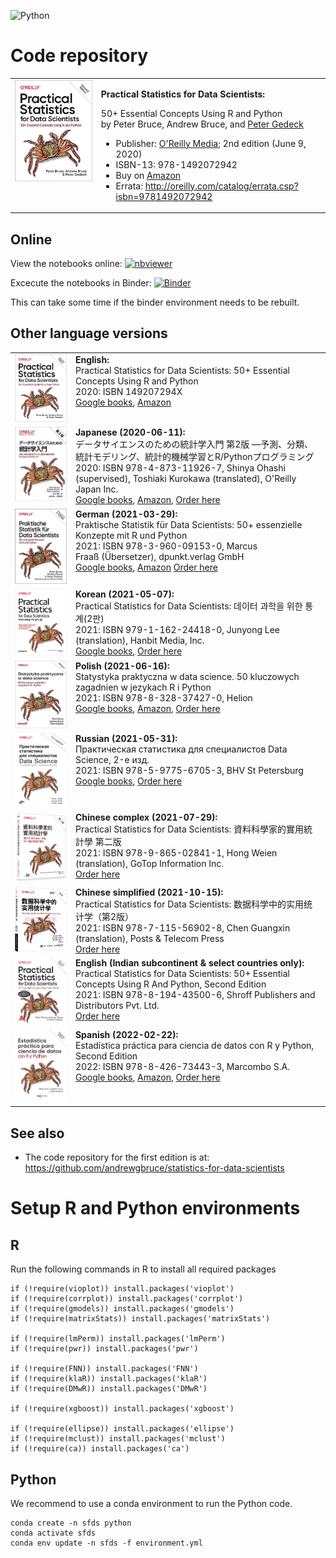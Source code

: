 <style> table { border: 0px; } td { border: 0px; vertical-align: top; } .inner { max-width: 800px; } b { font-weight: bold; }</style>
![Python](https://github.com/gedeck/dmba/actions/workflows/build.yml/badge.svg)

# Code repository
<table width='100%'>
 <tr>
  <td><img src='images/OReilly-english.jpg' width=300></td>
  <td>
   <p><b>Practical Statistics for Data Scientists:</b></p>

   <p>50+ Essential Concepts Using R and Python<br>
by Peter Bruce, Andrew Bruce, and <a href="https://www.amazon.com/Peter-Gedeck/e/B082BJZJKX/">Peter Gedeck</a></p>

   <ul>
    <li>Publisher: <a href="https://oreil.ly/practicalStats_dataSci_2e">O'Reilly Media</a>; 2nd edition (June 9, 2020)</li>
   <li>ISBN-13: 978-1492072942</li>
    <li>Buy on <a href="https://www.amazon.com/Practical-Statistics-Data-Scientists-Essential/dp/149207294X">Amazon</a></li>
   <li>Errata: <a href="http://oreilly.com/catalog/errata.csp?isbn=9781492072942">http://oreilly.com/catalog/errata.csp?isbn=9781492072942</a></li>
   </ul>
    </td>
  </tr>
</table>


## Online
View the notebooks online:
[![nbviewer](https://raw.githubusercontent.com/jupyter/design/master/logos/Badges/nbviewer_badge.svg)](https://nbviewer.jupyter.org/github/gedeck/practical-statistics-for-data-scientists/tree/master/)

Excecute the notebooks in Binder:
[![Binder](https://mybinder.org/badge_logo.svg)](https://mybinder.org/v2/gh/gedeck/practical-statistics-for-data-scientists/HEAD)

 This can take some time if the binder environment needs to be rebuilt.

## Other language versions
<table>
  <tr>
    <td><img src='images/OReilly-english.jpg' width=200></td>
    <td><b>English:</b><br>
     Practical Statistics for Data Scientists: 50+ Essential Concepts Using R and Python<br>
     2020: ISBN 149207294X<br>
     <a href='https://www.google.com/books/edition/Practical_Statistics_for_Data_Scientists/F2bcDwAAQBAJ?hl=en'>Google books</a>,
     <a href='https://www.amazon.com/Practical-Statistics-Data-Scientists-Essential/dp/149207294X'>Amazon</a>
    </td>
  </tr>

  <tr>
    <td><img src='images/OReilly-japanese.jpg' width=200></td>
    <td><b>Japanese (2020-06-11):</b><br>
     データサイエンスのための統計学入門 第2版 ―予測、分類、統計モデリング、統計的機械学習とR/Pythonプログラミング <br>
     2020: ISBN 978-4-873-11926-7,
     Shinya Ohashi (supervised), Toshiaki Kurokawa (translated), O'Reilly Japan Inc.<br>
     <a href='https://www.google.com/books/edition/%E3%83%87%E3%83%BC%E3%82%BF%E3%82%B5%E3%82%A4%E3%82%A8%E3%83%B3%E3%82%B9%E3%81%AE%E3%81%9F%E3%82%81%E3%81%AE%E7%B5%B1/d7EJzgEACAAJ?hl=en'>Google books</a>,
     <a href='https://www.amazon.co.jp/%E3%83%87%E3%83%BC%E3%82%BF%E3%82%B5%E3%82%A4%E3%82%A8%E3%83%B3%E3%82%B9%E3%81%AE%E3%81%9F%E3%82%81%E3%81%AE%E7%B5%B1%E8%A8%88%E5%AD%A6%E5%85%A5%E9%96%80-%E2%80%95%E4%BA%88%E6%B8%AC%E3%80%81%E5%88%86%E9%A1%9E%E3%80%81%E7%B5%B1%E8%A8%88%E3%83%A2%E3%83%87%E3%83%AA%E3%83%B3%E3%82%B0%E3%80%81%E7%B5%B1%E8%A8%88%E7%9A%84%E6%A9%9F%E6%A2%B0%E5%AD%A6%E7%BF%92%E3%81%A8R-Python%E3%83%97%E3%83%AD%E3%82%B0%E3%83%A9%E3%83%9F%E3%83%B3%E3%82%B0-Peter-Bruce/dp/487311926X'>Amazon</a>,
     <a href='https://www.oreilly.co.jp/books/9784873119267/'>Order here</a>
    </td>
  </tr>

  <tr>
    <td><img src='images/OReilly-german.jpg' width=200></td>
    <td><b>German (2021-03-29):</b><br>
     Praktische Statistik für Data Scientists: 50+ essenzielle Konzepte mit R und Python <br>
     2021: ISBN 978-3-960-09153-0, Marcus Fraaß (Übersetzer), dpunkt.verlag GmbH<br>
     <a href='https://www.google.com/books/edition/Praktische_Statistik_f%C3%BCr_Data_Scientist/yeMCzgEACAAJ?hl=en'>Google books</a>,
     <a href='https://www.amazon.de/Praktische-Statistik-f%C3%BCr-Data-Scientists/dp/3960091532'>Amazon</a>
     <a href='https://dpunkt.de/produkt/praktische-statistik-fuer-data-scientists/'>Order here</a>
    </td>
  </tr>

  <tr>
    <td><img src='images/OReilly-korean.jpg' width=200></td>
    <td><b>Korean (2021-05-07):</b><br>
     Practical Statistics for Data Scientists: 데이터 과학을 위한 통계(2판)<br>
     2021: ISBN 979-1-162-24418-0, Junyong Lee (translation), Hanbit Media, Inc.
     <br>
     <a href='https://www.google.com/books/edition/%EB%8D%B0%EC%9D%B4%ED%84%B0_%EA%B3%BC%ED%95%99%EC%9D%84_%EC%9C%84%ED%95%9C_%ED%86%B5%EA%B3%84_2%ED%8C%90/9E9qzgEACAAJ?hl=en'>Google books</a>,
     <a href='https://www.hanbit.co.kr/store/books/look.php?p_code=B2862122581'>Order here</a>
    </td>
  </tr>

  <tr>
    <td><img src='images/OReilly-polish.jpg' width=200></td>
    <td><b>Polish (2021-06-16):</b><br>
     Statystyka praktyczna w data science. 50 kluczowych zagadnien w jezykach R i Python<br>
     2021: ISBN 978-8-328-37427-0, Helion
     <br>
     <a href='https://www.google.com/books/edition/Statystyka_praktyczna_w_data_science/GyqSzgEACAAJ'>Google books</a>,
     <a href='https://www.amazon.com/Statystyka-praktyczna-science-kluczowych-zagadnien/dp/8328374277/'>Amazon</a>,
     <a href='https://helion.pl/ksiazki/statystyka-praktyczna-w-data-science-50-kluczowych-zagadnien-w-jezykach-r-i-python-wydanie-ii-peter-bruce-andrew-bruce-peter-gedeck,stpra2.htm'>Order here</a>
    </td>
  </tr>

  <tr>
    <td><img src='images/OReilly-russian.png' width=200></td>
    <td><b>Russian (2021-05-31):</b><br>
     Практическая статистика для специалистов Data Science, 2-е изд.<br>
     2021: ISBN 978-5-9775-6705-3, BHV St Petersburg
     <br>
     <a href='https://www.google.com/books/edition/%D0%9F%D1%80%D0%B0%D0%BA%D1%82%D0%B8%D1%87%D0%B5%D1%81%D0%BA%D0%B0%D1%8F_%D1%81%D1%82%D0%B0%D1%82%D0%B8%D1%81%D1%82/l_6MDwAAQBAJ'>Google books</a>,
     <a href='https://bhv.ru/product/prakticheskaya-statistika-dlya-spetsialistov-data-science-2-e-izd/'>Order here</a>
    </td>
  </tr>

  <tr>
   <td><img src='images/OReilly-chinese-complex.png' width=200></td>
   <td><b>Chinese complex (2021-07-29):</b><br>
    Practical Statistics for Data Scientists: 資料科學家的實用統計學 第二版<br>
    2021: ISBN 978-9-865-02841-1, Hong Weien (translation), GoTop Information Inc.
    <br>
    <!-- <a href='https://www.google.com/books/edition/'>Google books</a>, -->
    <a href='http://books.gotop.com.tw/o_A643'>Order here</a>
  </td>

  </tr>
   <tr>
    <td><img src='images/OReilly-chinese.png' width=200></td>
    <td><b>Chinese simplified (2021-10-15):</b><br>
     Practical Statistics for Data Scientists: 数据科学中的实用统计学（第2版）<br>
     2021: ISBN 978-7-115-56902-8, Chen Guangxin (translation), Posts & Telecom Press
     <br>
     <!-- <a href='https://www.google.com/books/edition/'>Google books</a>, -->
     <a href='https://item.jd.com/12971155.html'>Order here</a>
    </td>
  </tr>
  <tr>
    <td><img src='images/SPD-english.png' width=200></td>
    <td><b>English (Indian subcontinent &amp; select countries only):</b><br>
     Practical Statistics for Data Scientists: 50+ Essential Concepts Using R And Python, Second Edition<br>
     2021: ISBN 978-8-194-43500-6, Shroff Publishers and Distributors Pvt. Ltd.
     <br>
     <!-- <a href='https://www.google.com/books/edition/'>Google books</a>, -->
     <a href='https://www.shroffpublishers.com/books/9788194435006/'>Order here</a>
    </td>
  </tr>
  <tr>
    <td><img src='images/OReilly-spanish.png' width=200></td>
    <td><b>Spanish (2022-02-22):</b><br>
     Estadística práctica para ciencia de datos con R y Python, Second Edition<br>
     2022: ISBN 978-8-426-73443-3, Marcombo S.A.
     <br>
     <a href='https://books.google.com/books?id=IZxeEAAAQBAJ'>Google books</a>,
     <a href='https://www.amazon.com/Estad%C3%ADstica-pr%C3%A1ctica-ciencia-datos-Python/dp/842673443X/'>Amazon</a>,
     <a href='https://www.marcombo.com/estadistica-practica-para-ciencia-de-datos-con-r-y-python-9788426734433/'>Order here</a>
    </td>
  </tr>
</table>


## See also
- The code repository for the first edition is at: <a href="https://github.com/andrewgbruce/statistics-for-data-scientists">https://github.com/andrewgbruce/statistics-for-data-scientists</a>


# Setup R and Python environments
## R
Run the following commands in R to install all required packages
```
if (!require(vioplot)) install.packages('vioplot')
if (!require(corrplot)) install.packages('corrplot')
if (!require(gmodels)) install.packages('gmodels')
if (!require(matrixStats)) install.packages('matrixStats')

if (!require(lmPerm)) install.packages('lmPerm')
if (!require(pwr)) install.packages('pwr')

if (!require(FNN)) install.packages('FNN')
if (!require(klaR)) install.packages('klaR')
if (!require(DMwR)) install.packages('DMwR')

if (!require(xgboost)) install.packages('xgboost')

if (!require(ellipse)) install.packages('ellipse')
if (!require(mclust)) install.packages('mclust')
if (!require(ca)) install.packages('ca')
```

## Python
We recommend to use a conda environment to run the Python code.
```
conda create -n sfds python
conda activate sfds
conda env update -n sfds -f environment.yml
```
